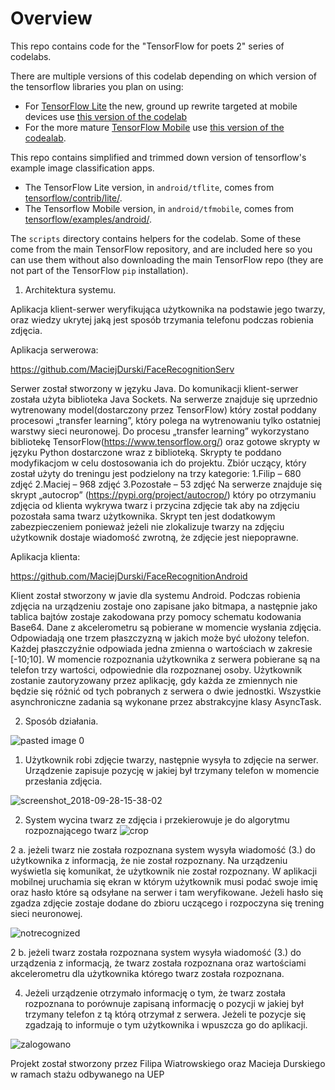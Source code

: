 # Overview

This repo contains code for the "TensorFlow for poets 2" series of codelabs.

There are multiple versions of this codelab depending on which version 
of the tensorflow libraries you plan on using:

* For [TensorFlow Lite](https://www.tensorflow.org/mobile/tflite/) the new, ground up rewrite targeted at mobile devices
  use [this version of the codelab](https://codelabs.developers.google.com/codelabs/tensorflow-for-poets-2-tflite) 
* For the more mature [TensorFlow Mobile](https://www.tensorflow.org/mobile/mobile_intro) use 
  [this version of the codealab](https://codelabs.developers.google.com/codelabs/tensorflow-for-poets-2).


This repo contains simplified and trimmed down version of tensorflow's example image classification apps.

* The TensorFlow Lite version, in `android/tflite`, comes from [tensorflow/contrib/lite/](https://github.com/tensorflow/tensorflow/tree/master/tensorflow/contrib/lite).
* The Tensorflow Mobile version, in `android/tfmobile`, comes from [tensorflow/examples/android/](https://github.com/tensorflow/tensorflow/tree/master/tensorflow/examples/android).

The `scripts` directory contains helpers for the codelab. Some of these come from the main TensorFlow repository, and are included here so you can use them without also downloading the main TensorFlow repo (they are not part of the TensorFlow `pip` installation).


1. Architektura systemu.

Aplikacja klient-serwer weryfikująca użytkownika na podstawie jego twarzy, oraz wiedzy
ukrytej jaką jest sposób trzymania telefonu podczas robienia zdjęcia.

Aplikacja serwerowa:

https://github.com/MaciejDurski/FaceRecognitionServ

Serwer został stworzony w języku Java. Do komunikacji klient-serwer została użyta
biblioteka Java Sockets. Na serwerze znajduje się uprzednio wytrenowany
model(dostarczony przez TensorFlow) który został poddany procesowi „transfer learning”,
który polega na wytrenowaniu tylko ostatniej warstwy sieci neuronowej. Do procesu
„transfer learning” wykorzystano bibliotekę TensorFlow(https://www.tensorflow.org/)
oraz gotowe skrypty w języku Python dostarczone wraz z biblioteką. Skrypty te
poddano modyfikacjom w celu dostosowania ich do projektu. Zbiór uczący,
który został użyty do treningu jest podzielony na trzy kategorie:
1.Filip – 680 zdjęć
2.Maciej – 968 zdjęć
3.Pozostałe – 53 zdjęć
Na serwerze znajduje się skrypt „autocrop” (https://pypi.org/project/autocrop/) który po
otrzymaniu zdjęcia od klienta wykrywa twarz i przycina zdjęcie tak aby na zdjęciu
pozostała sama twarz użytkownika. Skrypt ten jest dodatkowym zabezpieczeniem
ponieważ jeżeli nie zlokalizuje twarzy na zdjęciu użytkownik dostaje wiadomość zwrotną,
że zdjęcie jest niepoprawne.

Aplikacja klienta:

https://github.com/MaciejDurski/FaceRecognitionAndroid

Klient został stworzony w javie dla systemu Android. Podczas robienia zdjęcia na
urządzeniu zostaje ono zapisane jako bitmapa, a następnie jako tablica bajtów zostaje
zakodowana przy pomocy schematu kodowania Base64. Dane z akcelerometru są
pobierane w momencie wysłania zdjęcia. Odpowiadają one trzem płaszczyzną w jakich
może być ułożony telefon. Każdej płaszczyźnie odpowiada jedna zmienna o wartościach
w zakresie [-10;10]. W momencie rozpoznania użytkownika z serwera pobierane są na
telefon trzy wartości, odpowiednie dla rozpoznanej osoby. Użytkownik zostanie
zautoryzowany przez aplikację, gdy każda ze zmiennych nie będzie się różnić od tych
pobranych z serwera o dwie jednostki. Wszystkie asynchroniczne zadania są wykonane
przez abstrakcyjne klasy AsyncTask.

2. Sposób działania.

![pasted image 0](https://user-images.githubusercontent.com/29012820/47733446-8754ef00-dc68-11e8-8cf1-fe165f865152.png)

1. Użytkownik robi zdjęcie twarzy, następnie wysyła to zdjęcie na serwer. Urządzenie
zapisuje pozycję w jakiej był trzymany telefon w momencie przesłania zdjęcia.

![screenshot_2018-09-28-15-38-02](https://user-images.githubusercontent.com/29012820/47733447-87ed8580-dc68-11e8-9bf1-2b742899c659.png)

2. System wycina twarz ze zdjęcia i przekierowuje je do algorytmu rozpoznającego twarz
![crop](https://user-images.githubusercontent.com/29012820/47733443-8754ef00-dc68-11e8-9f5d-f2059a7bba6c.png)




2 a. jeżeli twarz nie została rozpoznana system wysyła wiadomość (3.) do użytkownika z
informacją, że nie został rozpoznany. Na urządzeniu wyświetla się komunikat, że
użytkownik nie został rozpoznany. W aplikacji mobilnej uruchamia się ekran w którym
użytkownik musi podać swoje imię oraz hasło które są odsyłane na serwer i tam
weryfikowane. Jeżeli hasło się zgadza zdjęcie zostaje dodane do zbioru uczącego i
rozpoczyna się trening sieci neuronowej.

![notrecognized](https://user-images.githubusercontent.com/29012820/47733445-8754ef00-dc68-11e8-94d4-0fc6063aab57.jpg)

2 b. jeżeli twarz została rozpoznana system wysyła wiadomość (3.) do urządzenia z
informacją, że twarz została rozpoznana oraz wartościami akcelerometru dla
użytkownika którego twarz została rozpoznana.


4. Jeżeli urządzenie otrzymało informację o tym, że twarz została rozpoznana to porównuje
zapisaną informację o pozycji w jakiej był trzymany telefon z tą którą otrzymał z serwera. Jeżeli
te pozycje się zgadzają to informuje o tym użytkownika i wpuszcza go do aplikacji.

![zalogowano](https://user-images.githubusercontent.com/29012820/47733448-87ed8580-dc68-11e8-825c-8f5618d79cfe.jpg)





Projekt został stworzony przez
Filipa Wiatrowskiego oraz Macieja Durskiego
w ramach stażu odbywanego na UEP


